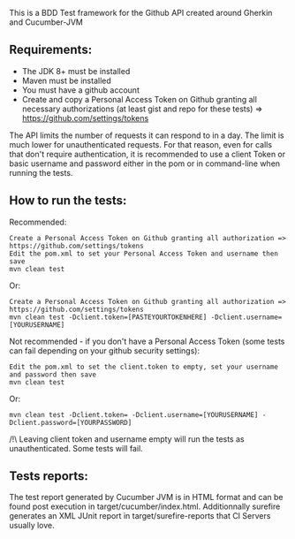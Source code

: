 This is a BDD Test framework for the Github API created around Gherkin and Cucumber-JVM

Requirements: 
------------
- The JDK 8+ must be installed
- Maven must be installed
- You must have a github account
- Create and copy a Personal Access Token on Github granting all necessary authorizations (at least gist and repo for these tests) => https://github.com/settings/tokens

The API limits the number of requests it can respond to in a day. The limit is much lower for unauthenticated requests.
For that reason, even for calls that don't require authentication, it is recommended to use a client Token or basic username and password either in the pom or in command-line when running the tests.

How to run the tests:
------------
Recommended:
 
	Create a Personal Access Token on Github granting all authorization => https://github.com/settings/tokens
	Edit the pom.xml to set your Personal Access Token and username then save
	mvn clean test

Or:

	Create a Personal Access Token on Github granting all authorization => https://github.com/settings/tokens
	mvn clean test -Dclient.token=[PASTEYOURTOKENHERE] -Dclient.username=[YOURUSERNAME]


Not recommended - if you don't have a Personal Access Token (some tests can fail depending on your github security settings):

	Edit the pom.xml to set the client.token to empty, set your username and password then save
	mvn clean test
 
 Or:
 
 	mvn clean test -Dclient.token= -Dclient.username=[YOURUSERNAME] -Dclient.password=[YOURPASSWORD]
    
  /!\  Leaving client token and username empty will run the tests as unauthenticated. Some tests will fail.

Tests reports:
------------

The test report generated by Cucumber JVM is in HTML format and can be found post execution in target/cucumber/index.html.
Additionnally surefire generates an XML JUnit report in target/surefire-reports that CI Servers usually love.
